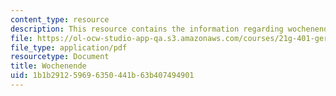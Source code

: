 ```yaml
---
content_type: resource
description: This resource contains the information regarding wochenende.
file: https://ol-ocw-studio-app-qa.s3.amazonaws.com/courses/21g-401-german-i-fall-2008/1b1b291259696350441b63b407494901_MIT21G_401F08_wochen.pdf
file_type: application/pdf
resourcetype: Document
title: Wochenende
uid: 1b1b2912-5969-6350-441b-63b407494901
---
```

